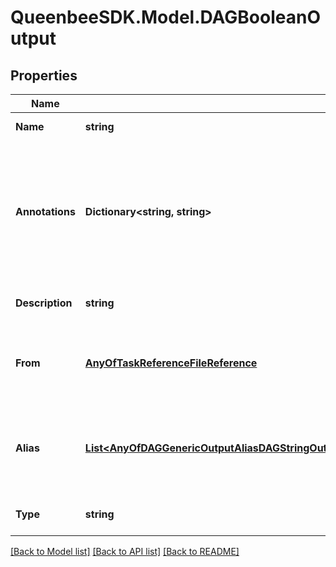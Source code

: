 
# QueenbeeSDK.Model.DAGBooleanOutput

## Properties

Name | Type | Description | Notes
------------ | ------------- | ------------- | -------------
**Name** | **string** | Output name. | 
**Annotations** | **Dictionary&lt;string, string&gt;** | An optional dictionary to add annotations to inputs. These annotations will be used by the client side libraries. | [optional] 
**Description** | **string** | Optional description for output. | [optional] 
**From** | [**AnyOfTaskReferenceFileReference**](AnyOfTaskReferenceFileReference.md) | Reference to a file or a task output. Task output must be file. | 
**Alias** | [**List&lt;AnyOfDAGGenericOutputAliasDAGStringOutputAliasDAGIntegerOutputAliasDAGNumberOutputAliasDAGBooleanOutputAliasDAGFolderOutputAliasDAGFileOutputAliasDAGPathOutputAliasDAGArrayOutputAliasDAGJSONObjectOutputAlias&gt;**](AnyOfDAGGenericOutputAliasDAGStringOutputAliasDAGIntegerOutputAliasDAGNumberOutputAliasDAGBooleanOutputAliasDAGFolderOutputAliasDAGFileOutputAliasDAGPathOutputAliasDAGArrayOutputAliasDAGJSONObjectOutputAlias.md) | A list of additional processes for loading this output on different platforms. | [optional] 
**Type** | **string** |  | [optional] [readonly] [default to "DAGBooleanOutput"]

[[Back to Model list]](../README.md#documentation-for-models)
[[Back to API list]](../README.md#documentation-for-api-endpoints)
[[Back to README]](../README.md)

